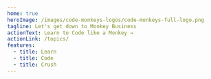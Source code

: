 ```yaml
---
home: true
heroImage: /images/code-monkeys-logos/code-monkeys-full-logo.png
tagline: Let's get down to Monkey Business
actionText: Learn to Code like a Monkey →
actionLink: /topics/
features:
  - title: Learn
  - title: Code
  - title: Crush
---
```

